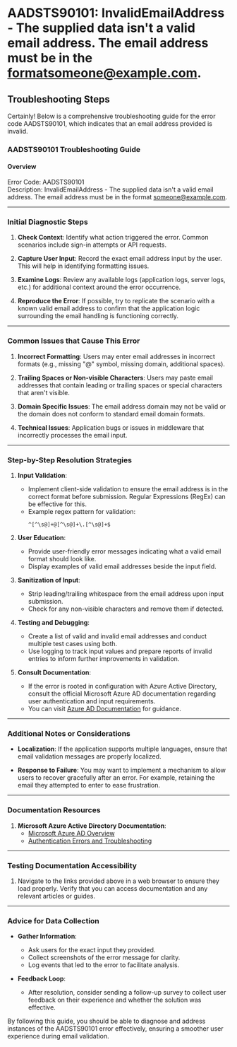 # AADSTS90101: InvalidEmailAddress - The supplied data isn't a valid email address. The email address must be in the formatsomeone@example.com.


## Troubleshooting Steps
Certainly! Below is a comprehensive troubleshooting guide for the error code AADSTS90101, which indicates that an email address provided is invalid. 

### AADSTS90101 Troubleshooting Guide

#### Overview
Error Code: AADSTS90101  
Description: InvalidEmailAddress - The supplied data isn't a valid email address. The email address must be in the format someone@example.com.

---

### Initial Diagnostic Steps

1. **Check Context**: Identify what action triggered the error. Common scenarios include sign-in attempts or API requests.
  
2. **Capture User Input**: Record the exact email address input by the user. This will help in identifying formatting issues.

3. **Examine Logs**: Review any available logs (application logs, server logs, etc.) for additional context around the error occurrence.

4. **Reproduce the Error**: If possible, try to replicate the scenario with a known valid email address to confirm that the application logic surrounding the email handling is functioning correctly.

---

### Common Issues that Cause This Error

1. **Incorrect Formatting**: Users may enter email addresses in incorrect formats (e.g., missing "@" symbol, missing domain, additional spaces).

2. **Trailing Spaces or Non-visible Characters**: Users may paste email addresses that contain leading or trailing spaces or special characters that aren't visible.

3. **Domain Specific Issues**: The email address domain may not be valid or the domain does not conform to standard email domain formats.

4. **Technical Issues**: Application bugs or issues in middleware that incorrectly processes the email input.

---

### Step-by-Step Resolution Strategies

1. **Input Validation**:
   - Implement client-side validation to ensure the email address is in the correct format before submission. Regular Expressions (RegEx) can be effective for this.
   - Example regex pattern for validation: 
     ```regex
     ^[^\s@]+@[^\s@]+\.[^\s@]+$
     ```

2. **User Education**:
   - Provide user-friendly error messages indicating what a valid email format should look like.
   - Display examples of valid email addresses beside the input field.

3. **Sanitization of Input**:
   - Strip leading/trailing whitespace from the email address upon input submission.
   - Check for any non-visible characters and remove them if detected.

4. **Testing and Debugging**:
   - Create a list of valid and invalid email addresses and conduct multiple test cases using both.
   - Use logging to track input values and prepare reports of invalid entries to inform further improvements in validation.

5. **Consult Documentation**:
   - If the error is rooted in configuration with Azure Active Directory, consult the official Microsoft Azure AD documentation regarding user authentication and input requirements.
   - You can visit [Azure AD Documentation](https://docs.microsoft.com/en-us/azure/active-directory/develop/) for guidance.

---

### Additional Notes or Considerations

- **Localization**: If the application supports multiple languages, ensure that email validation messages are properly localized.
  
- **Response to Failure**: You may want to implement a mechanism to allow users to recover gracefully after an error. For example, retaining the email they attempted to enter to ease frustration.

---

### Documentation Resources

1. **Microsoft Azure Active Directory Documentation**:
   - [Microsoft Azure AD Overview](https://docs.microsoft.com/en-us/azure/active-directory/)
   - [Authentication Errors and Troubleshooting](https://docs.microsoft.com/en-us/azure/active-directory/develop/reference-aad-error-codes)

---

### Testing Documentation Accessibility

1. Navigate to the links provided above in a web browser to ensure they load properly. Verify that you can access documentation and any relevant articles or guides.

---

### Advice for Data Collection

- **Gather Information**:
  - Ask users for the exact input they provided.
  - Collect screenshots of the error message for clarity.
  - Log events that led to the error to facilitate analysis.

- **Feedback Loop**:
  - After resolution, consider sending a follow-up survey to collect user feedback on their experience and whether the solution was effective.

By following this guide, you should be able to diagnose and address instances of the AADSTS90101 error effectively, ensuring a smoother user experience during email validation.